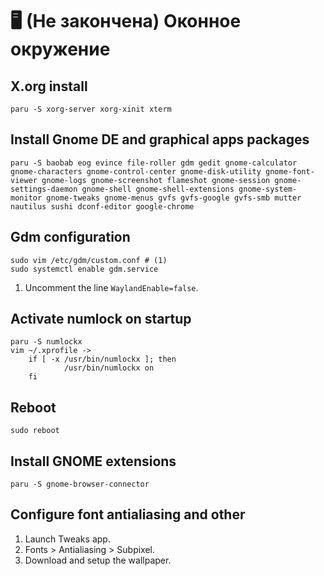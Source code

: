 # 🖥 (Не закончена) Оконное окружение

## X.org install

```
paru -S xorg-server xorg-xinit xterm
```

## Install Gnome DE and graphical apps packages

```
paru -S baobab eog evince file-roller gdm gedit gnome-calculator gnome-characters gnome-control-center gnome-disk-utility gnome-font-viewer gnome-logs gnome-screenshot flameshot gnome-session gnome-settings-daemon gnome-shell gnome-shell-extensions gnome-system-monitor gnome-tweaks gnome-menus gvfs gvfs-google gvfs-smb mutter nautilus sushi dconf-editor google-chrome
```

## Gdm configuration

```
sudo vim /etc/gdm/custom.conf # (1)
sudo systemctl enable gdm.service
```

1. Uncomment the line `WaylandEnable=false`.

## Activate numlock on startup

```
paru -S numlockx
vim ~/.xprofile ->
    if [ -x /usr/bin/numlockx ]; then
            /usr/bin/numlockx on
    fi
```

## Reboot

```
sudo reboot
```

## Install GNOME extensions

```
paru -S gnome-browser-connector
```

## Configure font antialiasing and other

1. Launch Tweaks app.
2. Fonts > Antialiasing > Subpixel.
3. Download and setup the wallpaper.

##
